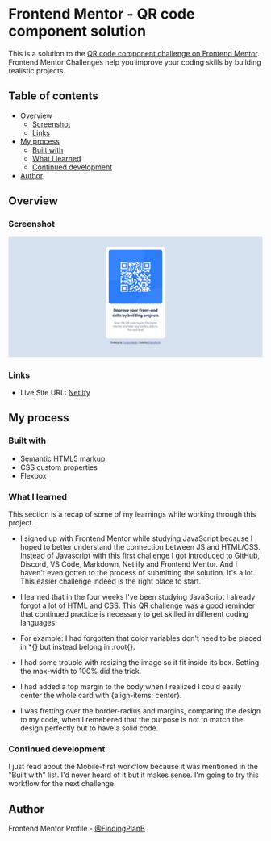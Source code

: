 # Frontend Mentor - QR code component solution

This is a solution to the [QR code component challenge on Frontend Mentor](https://www.frontendmentor.io/challenges/qr-code-component-iux_sIO_H). Frontend Mentor Challenges help you improve your coding skills by building realistic projects. 

## Table of contents

- [Overview](#overview)
  - [Screenshot](#screenshot)
  - [Links](#links)
- [My process](#my-process)
  - [Built with](#built-with)
  - [What I learned](#what-i-learned)
  - [Continued development](#continued-development)
- [Author](#author)

## Overview

### Screenshot

![Screenshot of the desktop version](images/screenshot.png)

### Links

- Live Site URL: [Netlify](https://fpb-fm-qr-challenge.netlify.app)

## My process

### Built with

- Semantic HTML5 markup
- CSS custom properties
- Flexbox

### What I learned

This section is a recap of some of my learnings while working through this project.

- I signed up with Frontend Mentor while studying JavaScript because I hoped to better understand the connection between JS and HTML/CSS. Instead of Javascript with this first challenge I got introduced to GitHub, Discord, VS Code, Markdown, Netlify and Frontend Mentor. And I haven't even gotten to the process of submitting the solution. It's a lot. This easier challenge indeed is the right place to start. 

- I learned that in the four weeks I've been studying JavaScript I already forgot a lot of HTML and CSS. This QR challenge was a good reminder that continued practice is necessary to get skilled in different coding languages.

- For example: I had forgotten that color variables don't need to be placed in *{} but instead belong in :root{}. 

- I had some trouble with resizing the image so it fit inside its box. Setting the max-width to 100% did the trick.

- I had added a top margin to the body when I realized I could easily center the whole card with {align-items: center}. 

- I was fretting over the border-radius and margins, comparing the design to my code, when I remebered that the purpose is not to match the design perfectly but to have a solid code.


### Continued development

I just read about the Mobile-first workflow because it was mentioned in the "Built with" list. I'd never heard of it but it makes sense. I'm going to try this workflow for the next challenge.

## Author

Frontend Mentor Profile - [@FindingPlanB](https://www.frontendmentor.io/profile/FindingPlanB)